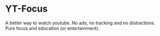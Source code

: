 # YT-Focus
A better way to watch youtube. No ads, no tracking and no distractions. Pure focus and education (or entertainment).
